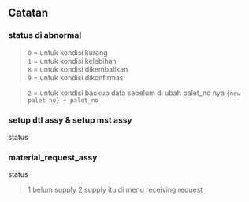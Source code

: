 ## Catatan 

### status di abnormal

> `0` = untuk kondisi kurang  
> `1` = untuk kondisi kelebihan  
> `8` = untuk kondisi dikembalikan  
> `9` = untuk kondisi dikonfirmasi  

> `2` = untuk kondisi backup data sebelum di ubah palet_no nya `{new palet no} ~ palet_no`



### setup dtl assy & setup mst assy
status
> 


### material_request_assy
status 
> 1 belum supply
> 2 supply
itu di menu receiving request